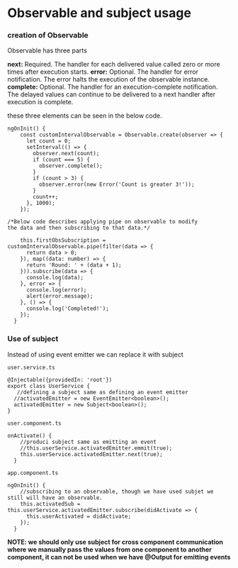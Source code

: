 # Observable and subject usage

### creation of Observable
Observable has three parts 

**next:** Required. The handler for each delivered value called zero or more times after execution starts.
**error:** Optional. The handler for error notification. The error halts the execution of the observable instance.
**complete:** Optional. The handler for an execution-complete notification. The delayed values can continue to be delivered to a next handler after execution is complete.

these three elements can be seen in the below code.

```
ngOnInit() {
    const customIntervalObservable = Observable.create(observer => {
      let count = 0;
      setInterval(() => {
        observer.next(count);
        if (count === 5) {
          observer.complete();
        }
        if (count > 3) {
          observer.error(new Error('Count is greater 3!'));
        }
        count++;
      }, 1000);
    });

/*Below code describes applying pipe on observable to modify 
the data and then subscribing to that data.*/

    this.firstObsSubscription = customIntervalObservable.pipe(filter(data => {
      return data > 0;
    }), map((data: number) => {
      return 'Round: ' + (data + 1);
    })).subscribe(data => {
      console.log(data);
    }, error => {
      console.log(error);
      alert(error.message);
    }, () => {
      console.log('Completed!');
    });
  }

```

### Use of subject

Instead of using event emitter we can replace it with subject

`user.service.ts`
```
@Injectable({providedIn: 'root'})
export class UserService {
   //defining a subject same as defining an event emitter
  //activatedEmitter = new EventEmitter<boolean>();
  activatedEmitter = new Subject<boolean>();
}
```

`user.component.ts`
```
onActivate() {
    //produci subject same as emitting an event
    //this.userService.activatedEmitter.emmit(true);
    this.userService.activatedEmitter.next(true);
  }

```
`app.component.ts`

```
ngOnInit() {
    //subscribing to an observable, though we have used subjet we still will have an observable.
    this.activatedSub = this.userService.activatedEmitter.subscribe(didActivate => {
      this.userActivated = didActivate;
    });
  }
```

**NOTE: we should only use subject for cross component communication where we manually pass the values from one component to another component, it can not be used when we have @Output for emitting events**